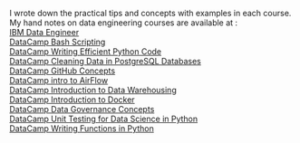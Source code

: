 I wrote down the practical tips and concepts with examples in each course. 
My hand notes on data engineering courses are available at : \
[IBM Data Engineer](https://drive.google.com/drive/folders/1hvIw1WOFp5goZVfYDPTAqy1w1enosHNK?usp=sharing) \
[DataCamp Bash Scripting](https://docs.google.com/document/d/1u83Omk3jy8A6-wSm3tWFZm7iZznzVCeUhEsIwoA5bC8/edit?usp=sharing) \
[DataCamp Writing Efficient Python Code](https://docs.google.com/document/d/19STnNUWZV29YWepPqPBD-rKvrl6gLdw3A3tNoB3yLhY/edit?usp=sharing)\
[DataCamp Cleaning Data in PostgreSQL Databases](https://docs.google.com/document/d/129HO-RuwAQZBMD1zBwg4nnwJOMlTQY6AUB5hSsktX0k/edit?usp=sharing)\
[DataCamp GitHub Concepts](https://docs.google.com/document/d/1yA2UBfODh3HoAHUbkT98Z7GFaWNxI_7O_qfFCAFcPgg/edit?usp=sharing)\
[DataCamp intro to AirFlow](https://docs.google.com/document/d/18ARZw-qVsnasXOG2QDZvrGbPjuDiievJ7A4QwrV08zs/edit?usp=sharing)\
[DataCamp Introduction to Data Warehousing](https://docs.google.com/document/d/1QWWtkIF4kf-b92r9BPJsLTDd_pcrQGBn5B-hj335PkI/edit?usp=sharing)\
[DataCamp Introduction to Docker](https://docs.google.com/document/d/1LSxNV-b0Q_EUS36dIbjc2BUj4DHADrH7njBli5GUxao/edit?usp=sharing)\
[DataCamp Data Governance Concepts](https://docs.google.com/document/d/1VGn-pQauozQ_0MVTXDVSKq6VdkV6Ltg-nrQOeWGVIHU/edit?usp=sharing)\
[DataCamp Unit Testing for Data Science in Python](https://docs.google.com/document/d/1YlvkUgguEwS18d6FWBUUmFjAa3lQlQS8U5mD9Iq-wOI/edit?usp=sharing) \
[DataCamp Writing Functions in Python](https://docs.google.com/document/d/1JKU-XataaecYZAjeTYXjBN0EDxEFYzHvzRpHdBNvnSI/edit?usp=sharing)
